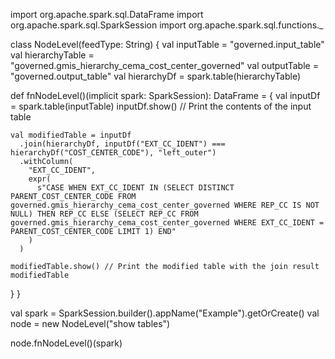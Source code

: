import org.apache.spark.sql.DataFrame
import org.apache.spark.sql.SparkSession
import org.apache.spark.sql.functions._

class NodeLevel(feedType: String) {
  val inputTable = "governed.input_table"
  val hierarchyTable = "governed.gmis_hierarchy_cema_cost_center_governed"
  val outputTable = "governed.output_table"
  val hierarchyDf = spark.table(hierarchyTable)

  def fnNodeLevel()(implicit spark: SparkSession): DataFrame = {
    val inputDf = spark.table(inputTable)
    inputDf.show() // Print the contents of the input table

    val modifiedTable = inputDf
      .join(hierarchyDf, inputDf("EXT_CC_IDENT") === hierarchyDf("COST_CENTER_CODE"), "left_outer")
      .withColumn(
        "EXT_CC_IDENT",
        expr(
          s"CASE WHEN EXT_CC_IDENT IN (SELECT DISTINCT PARENT_COST_CENTER_CODE FROM governed.gmis_hierarchy_cema_cost_center_governed WHERE REP_CC IS NOT NULL) THEN REP_CC ELSE (SELECT REP_CC FROM governed.gmis_hierarchy_cema_cost_center_governed WHERE EXT_CC_IDENT = PARENT_COST_CENTER_CODE LIMIT 1) END"
        )
      )

    modifiedTable.show() // Print the modified table with the join result
    modifiedTable
  }
}

val spark = SparkSession.builder().appName("Example").getOrCreate()
val node = new NodeLevel("show tables")

node.fnNodeLevel()(spark)

